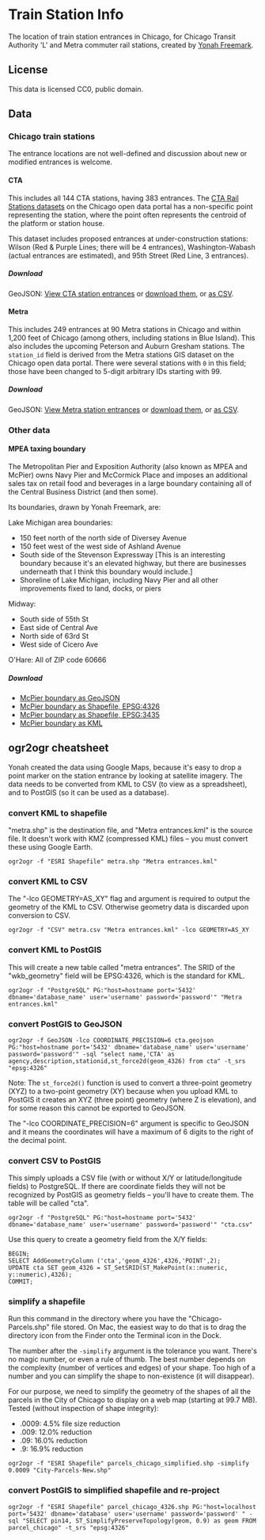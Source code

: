 # Train Station Info

The location of train station entrances in Chicago, for Chicago Transit Authority 'L' and Metra commuter rail stations, created by [Yonah Freemark](http://www.thetransportpolitic.com). 

## License

This data is licensed CC0, public domain. 

## Data

### Chicago train stations

The entrance locations are not well-defined and discussion about new or modified entrances is welcome. 

#### CTA

This includes all 144 CTA stations, having 383 entrances. The [CTA Rail Stations datasets](https://data.cityofchicago.org/browse?q=cta%20rail%20stations&sortBy=relevance) on the Chicago open data portal has a non-specific point representing the station, where the point often represents the centroid of the platform or station house. 

This dataset includes proposed entrances at under-construction stations: Wilson (Red & Purple Lines; there will be 4 entrances), Washington-Wabash (actual entrances are estimated), and 95th Street (Red Line, 3 entrances).

##### Download
GeoJSON: [View CTA station entrances](https://github.com/ChicagoCityscape/tod-data/blob/master/stations_cta/cta.geojson) or [download them](https://github.com/ChicagoCityscape/tod-data/raw/master/stations_cta/cta.geojson), or [as CSV](https://github.com/ChicagoCityscape/tod-data/blob/master/stations_cta/cta.csv).

#### Metra

This includes 249 entrances at 90 Metra stations in Chicago and within 1,200 feet of Chicago (among others, including stations in Blue Island). This also includes the upcoming Peterson and Auburn Gresham stations. The ````station_id```` field is derived from the Metra stations GIS dataset on the Chicago open data portal. There were several stations with ````0```` in this field; those have been changed to 5-digit arbitrary IDs starting with 99. 

##### Download
GeoJSON: [View Metra station entrances](https://github.com/ChicagoCityscape/tod-data/blob/master/stations_metra/metra_entrances.json) or [download them](https://github.com/ChicagoCityscape/tod-data/raw/master/stations_metra/metra_entrances.json), or [as CSV](https://github.com/ChicagoCityscape/tod-data/blob/master/stations_metra/metra.csv).

### Other data

#### MPEA taxing boundary 
The Metropolitan Pier and Exposition Authority (also known as MPEA and McPier) owns Navy Pier and McCormick Place and imposes an additional sales tax on retail food and beverages in a large boundary containing all of the Central Business District (and then some). 

Its boundaries, drawn by Yonah Freemark, are:

Lake Michigan area boundaries:
- 150 feet north of the north side of Diversey Avenue
- 150 feet west of the west side of Ashland Avenue
- South side of the Stevenson Expressway [This is an interesting boundary because it's an elevated highway, but there are businesses underneath that I think this boundary would include.]
- Shoreline of Lake Michigan, including Navy Pier and all other improvements fixed to land, docks, or piers

Midway:
- South side of 55th St
- East side of Central Ave
- North side of 63rd St
- West side of Cicero Ave

O'Hare: All of ZIP code 60666

##### Download
* [McPier boundary as GeoJSON](https://github.com/ChicagoCityscape/tod-data/blob/master/mcpier/mcpier.geojson)
* [McPier boundary as Shapefile, EPSG:4326](https://github.com/ChicagoCityscape/tod-data/blob/master/mcpier/mcpier_shapefile_4326.zip)
* [McPier boundary as Shapefile, EPSG:3435](https://github.com/ChicagoCityscape/tod-data/blob/master/mcpier/mcpier_shapefile_3435.zip)
* [McPier boundary as KML](https://github.com/ChicagoCityscape/tod-data/blob/master/mcpier/mcpier.kml)

## ogr2ogr cheatsheet

Yonah created the data using Google Maps, because it's easy to drop a point marker on the station entrance by looking at satellite imagery. The data needs to be converted from KML to CSV (to view as a spreadsheet), and to PostGIS (so it can be used as a database). 

### convert KML to shapefile
"metra.shp" is the destination file, and "Metra entrances.kml" is the source file. It doesn't work with KMZ (compressed KML) files – you must convert these using Google Earth. 

````
ogr2ogr -f "ESRI Shapefile" metra.shp "Metra entrances.kml"
````

### convert KML to CSV
The "-lco GEOMETRY=AS_XY" flag and argument is required to output the geometry of the KML to CSV. Otherwise geometry data is discarded upon conversion to CSV. 

````
ogr2ogr -f "CSV" metra.csv "Metra entrances.kml" -lco GEOMETRY=AS_XY
````

### convert KML to PostGIS
This will create a new table called "metra entrances". The SRID of the "wkb_geometry" field will be EPSG:4326, which is the standard for KML. 
````
ogr2ogr -f "PostgreSQL" PG:"host=hostname port='5432' dbname='database_name' user='username' password='password'" "Metra entrances.kml"
````

### convert PostGIS to GeoJSON
````
ogr2ogr -f GeoJSON -lco COORDINATE_PRECISION=6 cta.geojson PG:"host=hostname port='5432' dbname='database_name' user='username' password='password'" -sql "select name,'CTA' as agency,description,stationid,st_force2d(geom_4326) from cta" -t_srs "epsg:4326"
````
Note: The ````st_force2d()```` function is used to convert a three-point geometry (XYZ) to a two-point geometry (XY) because when you upload KML to PostGIS it creates an XYZ (three point) geometry (where Z is elevation), and for some reason this cannot be exported to GeoJSON.

The "-lco COORDINATE_PRECISION=6" argument is specific to GeoJSON and it means the coordinates will have a maximum of 6 digits to the right of the decimal point. 

### convert CSV to PostGIS
This simply uploads a CSV file (with or without X/Y or latitude/longitude fields) to PostgreSQL. If there are coordinate fields they will not be recognized by PostGIS as geometry fields – you'll have to create them. The table will be called "cta". 
````
ogr2ogr -f "PostgreSQL" PG:"host=hostname port='5432' dbname='database_name' user='username' password='password'" "cta.csv"
````
Use this query to create a geometry field from the X/Y fields:
````
BEGIN;
SELECT AddGeometryColumn ('cta','geom_4326',4326,'POINT',2);
UPDATE cta SET geom_4326 = ST_SetSRID(ST_MakePoint(x::numeric, y::numeric),4326);
COMMIT;
````

### simplify a shapefile
Run this command in the directory where you have the "Chicago-Parcels.shp" file stored. On Mac, the easiest way to do that is to drag the directory icon from the Finder onto the Terminal icon in the Dock. 

The number after the ````-simplify```` argument is the tolerance you want. There's no magic number, or even a rule of thumb. The best number depends on the complexity (number of vertices and edges) of your shape. Too high of a number and you can simplify the shape to non-existence (it will disappear).

For our purpose, we need to simplify the geometry of the shapes of all the parcels in the City of Chicago to display on a web map (starting at 99.7 MB). Tested (without inspection of shape integrity):
* .0009: 4.5% file size reduction
* .009: 12.0% reduction
* .09: 16.0% reduction
* .9: 16.9% reduction
````
ogr2ogr -f "ESRI Shapefile" parcels_chicago_simplified.shp -simplify 0.0009 "City-Parcels-New.shp"
````
### convert PostGIS to simplified shapefile and re-project
````
ogr2ogr -f "ESRI Shapefile" parcel_chicago_4326.shp PG:"host=localhost port='5432' dbname='database' user='username' password='password' " -sql "SELECT pin14, ST_SimplifyPreserveTopology(geom, 0.9) as geom FROM parcel_chicago" -t_srs "epsg:4326"
````
